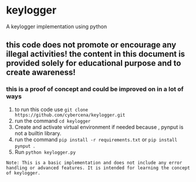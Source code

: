 # keylogger
A keylogger implementation using python 
## this code does not promote or encourage any illegal activities!  the content in this document is  provided solely for educational purpose and to create awareness!
### this is a proof of concept and could be improved on in a lot of ways
1. to run this code use ```git clone https://github.com/cybercena/keylogger.git```
2. run the command ```cd keylogger```
3. Create and activate virtual environment if needed because , pynput is not a builtin library.
4. run the command ```pip install -r requirements.txt``` or  ```pip install pynput ```.
5. Run ```python keylogger.py```

```
Note: This is a basic implementation and does not include any error handling or advanced features. It is intended for learning the concept of keylogger.
````

